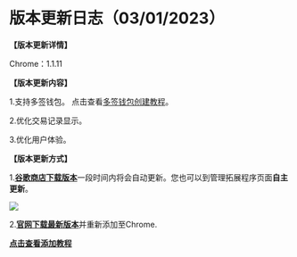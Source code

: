 # 版本更新日志（03/01/2023）

**【版本更新详情】**

Chrome：1.1.11



**【版本更新内容】**

1.支持多签钱包。 点击查看[多签钱包创建教程](../faq/use-tutorial/multisig.md)。

2.优化交易记录显示。&#x20;

3.优化用户体验。



**【版本更新方式】**

1.[**谷歌商店下载版本**](https://chrome.google.com/webstore/detail/tokenpocket/mfgccjchihfkkindfppnaooecgfneiii?hl=zh-CN)一段时间内将会自动更新。您也可以到管理拓展程序页面**自主更新**。

![](<../../.gitbook/assets/组 5.png>)

2.[**官网下载最新版本**](broken-reference)并重新添加至Chrome.

[**点击查看添加教程**](https://help.tokenpocket.pro/cn/extension-wallet/faq/installation-tutorial)

